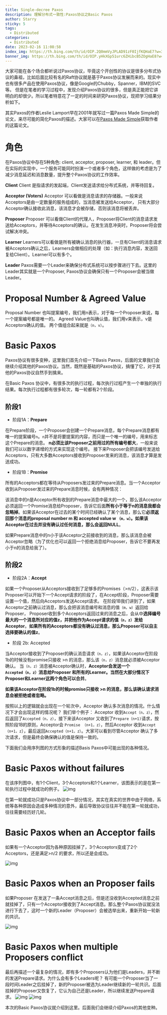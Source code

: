 ```yaml
---
title: Single-decree Paxos
description: 理解分布式一致性:Paxos协议之Basic Paxos
author: Starry
sticky: 5
tags:
  - Distributed
categories:
  - Distributed
date: 2023-02-16 11:08:58
index_img: https://th.bing.com/th/id/OIP.2Q0mmVyJPLAD91zF0IjfKQHaE7?w=306&h=204&c=7&r=0&o=5&dpr=2&pid=1.7
banner_img: https://th.bing.com/th/id/OIP.yHkXGp51urc6ZHibcB5ZOgHaE8?w=255&h=180&c=7&r=0&o=5&dpr=2&pid=1.7
---
```


大家可能在各个场合都听说过Paxos协议，毕竟这个开创性的协议是很多分布式协议的鼻祖，比如后面比较有名的Raft协议就是基于Paxos协议发展而来的。现实中也有很多产品在使用Paxos协议，像是Google的Chubby，Spanner，IBM的SVC等。 但是在笔者的学习过程中，发现介绍Paxos协议的很多，但是真正能把它讲明白的却很少。所以笔者特意花了一定的时间来研究Paxos协议，现把学习结果分析如下。

其实Paxos的作者Leslie Lamport早在2001年就写过一篇Paxos Made Simple的论文，来尽可能的简化Paxos的描述。大家可以在[Paxos Made Simple](https://www.microsoft.com/en-us/research/uploads/prod/2016/12/paxos-simple-Copy.pdf)获取作者的这篇论文。

# 角色

在Paxos协议中存在5种角色: client, acceptor, proposer, learner, 和 leader。但在实际的实现中，一个服务可能同时扮演一个或者多个角色，这样做的考虑是为了减少消息延迟和消息数量，提升整个Paxos协议的工作效率。

**Client** Client 是指请求的发起端，Client发送请求给分布式系统，并等待回复。

**Acceptor (Voters)** Acceptor 可以看做是消息请求的存储器。一般来说Acceptors是由一定数量的服务组成的，当消息被发送给Acceptor， 只有大部分Acceptor确认接收此消息，该消息才会被存储，否则该消息将被丢弃。

**Proposer** Proposer 可以看做Client的代理人，Proposer将Client的消息请求发送给Acceptors，并等待Acceptors的确认。在发生消息冲突时，Proposer将会尝试解决冲突。

**Learner** Learners可以看做是所有被确认消息的执行器，一旦有Client的消息请求被Acceptors确认之后，Learners会做相应的处理（如：执行消息内容，发送回复给Client）。Learner可以有多个。

**Leader** Paxos需要一个Leader来确保分布式系统可以按步骤进行下去。这里的Leader其实就是一个Proposer, Paxos协议会确保只有一个Proposer会被当做Leader。

# Proposal Number & Agreed Value

Proposal Number 也叫提案编号，我们用n表示，对于每一个Proposer来说，每一个提案编号都是唯一的。 Agreed Value也叫确认值，我们用v来表示，v是Acceptors确认的值。 两个值组合起来就是`（n，v）`。

# Basic Paxos

Paxos协议有很多变种，这里我们首先介绍一下Basis Paxos，后面的文章我们会继续介绍其他的Paxos协议。当然，既然是基础的Paxos协议，搞懂了它，对于其他的Paxos协议自然手到擒来。

在Basic Paxos 协议中，有很多次的执行过程，每次执行过程产生一个单独的执行结果。每次执行过程都有很多轮次，每一轮都有2个阶段。

## **阶段1**

- 阶段1A：**Prepare**

在Prepare阶段，一个Proposer会创建一个Prepare消息，每个Prepare消息都有唯一的提案编号`n`。`n`并不是将要提案的内容，而只是一个唯一的编号，用来标志这个Prepare的消息。 **n必须比该Proposer之前用过的所有编号都大**，一般来说我们可以以数字递增的方式来实现这个编号。 接下来Proposer会把该编号发送给Acceptors，只有大多数Acceptors接收到Proposer发来的消息，该消息才算是发送成功。

- 阶段1B：**Promise**

所有的Acceptors都在等待从Proposers发过来的Prepare消息。当一个Acceptor收到从Proposer发过来的Prepare消息时候，会有两种情况：

该消息中的n是Acceptor所有收到的Prepare消息中最大的一个，那么该Acceptor必须返回一个Promise消息给Proposer，告诉它后面**所有小于等于n的消息我都会忽略掉**。如果该Acceptor在过去的某个时间已经确认了某个消息，那么它**必须返回那个消息的proposal number m 和 accepted value w `（m，w）`。如果该Acceptor在过去并没有确认过任何消息，那么会返回NULL**。

如果Prepare消息中的n小于该Acceptor之前接收到的消息，那么该消息会被Acceptor忽略（为了优化也可以返回一个拒绝消息给Proposer，告诉它不要再发小于n的消息给我了）。

## **阶段2**

- 阶段2A：**Accept**

如果一个Proposer从Acceptors接收到了足够多的Promises（>n/2），这表示该Proposer可以开始下一个Accept请求的阶段了，在Accept阶段，Proposer需要设置一个值，然后向Acceptors发送Accept请求。 在阶段1B我们讲到了，如果Acceptor之前确认过消息，那么会把该消息编号和消息的值`（m，w）`返回给Proposer， Proposer收到多个Acceptors返回过来的消息之后，会从中**选择编号最大的一个消息所对应的值z，并把他作为Accept请求的值`（n，z）`发给Acceptor**。**如果所有的Acceptors都没有确认过消息，那么Proposer可以自主选择要确认的值z**。

- 阶段 2b: Accepted

当Acceptor接收到了Proposer的确认消息请求`（n，z）`，如果该Acceptor在阶段1b的时候没有promise只接收 >n 的消息，那么该`（n，z）`消息就必须被Acceptor确认。 当`（n，z）`消息被Acceptor确认时，**Acceptor会发送一个`Accepted（n，z）`消息给Proposer 和所有的Learner。当然在大部分情况下Proposer和Learner这两个角色可以合并**。

**如果该Acceptor在阶段1b的时候promise只接收 >n 的消息，那么该确认请求消息会被拒绝或者忽略。**

按照以上的逻辑就会出现在一个轮次中，Acceptor 确认多次消息的情况。什么情况下才会出现这样的情况呢？ 我们举个例子：
Acceptor 收到`Accept（n，z）`，然后返回了`Accepted（n，z）`，接下来该Acceptor 又收到了`Prepare（n+1)`请求，按照阶段1B的原则，Acceptor会 `Promise （n+1，z）`，然后Acceptor 收到`Accept（n+1，z`），最后返回`Accepted（n+1，z）`。大家可以看到尽管Acceptor 确认了多次请求，但是最终会确保确认的值是保持一致的。

下面我们会用序列图的方式形象的描述Basis Paxos中可能出现的各种情况。

# Basic Paxos without failures

在该序列图中，有1个Client，3个Acceptors和1个Learner，该图表示的是在第一轮执行过程中就成功的例子。
![img](https://cdn.jsdelivr.net/gh/hswsp/IMAGE_HOST@main/img/fb8a4ebe028341c6994d70b31a840732_tplv.png)

在第一轮就成功只是Paxos协议中一部分情况，其实在真实的世界中由于网络，系统等各种原因会造成多种情况的意外，最后导致协议往往并不能在第一轮就成功，往往需要经历好几轮。

# Basic Paxos when an Acceptor fails

如果有一个Acceptor因为各种原因挂掉了，3个Acceptors变成了2个Acceptors，还是满足>n/2 的要求，所以还是会成功。

![img](https://cdn.jsdelivr.net/gh/hswsp/IMAGE_HOST@main/img/26c0eab073344967a8c8065ec0f2fad1_tplv.png)

# Basic Paxos when an Proposer fails

如果Proposer 在发送了一条Accept消息之后，但是还没收到Accepted消息之前就挂掉了，只有一个Acceptor接收到了Accept消息。那么整个Paxos协议就没法进行下去了，这时一个新的Leader（Proposer）会被选举出来，重新开始一轮新的共识。

![img](https://cdn.jsdelivr.net/gh/hswsp/IMAGE_HOST@main/img/52d86813443d406b811f51b0f98e7549_tplv.png)

# Basic Paxos when multiple Proposers conflict

最后再描述一个最复杂的情况，即有多个Proposers认为他们是Leaders，并不断的发送Prepare请求。为什么会有多个Leaders呢？ 有可能一个Proposer当了一段时间Leader之后挂掉了，新的Proposer被选为Leader继续新的一轮共识。后面挂掉的Proposer又恢复了，它认为自己还是Leader，所以继续发送Prepare请求。
![img](https://cdn.jsdelivr.net/gh/hswsp/IMAGE_HOST@main/img/aaf1ecdbe422457caadf8118b9d23a41_tplv.png)
![img](https://cdn.jsdelivr.net/gh/hswsp/IMAGE_HOST@main/img/346f7a4b19734b39aff5166813111ac4_tplv.png)



本次的Basic Paxos协议就介绍到这里。后面我们会继续介绍Paxos的其他变种。
